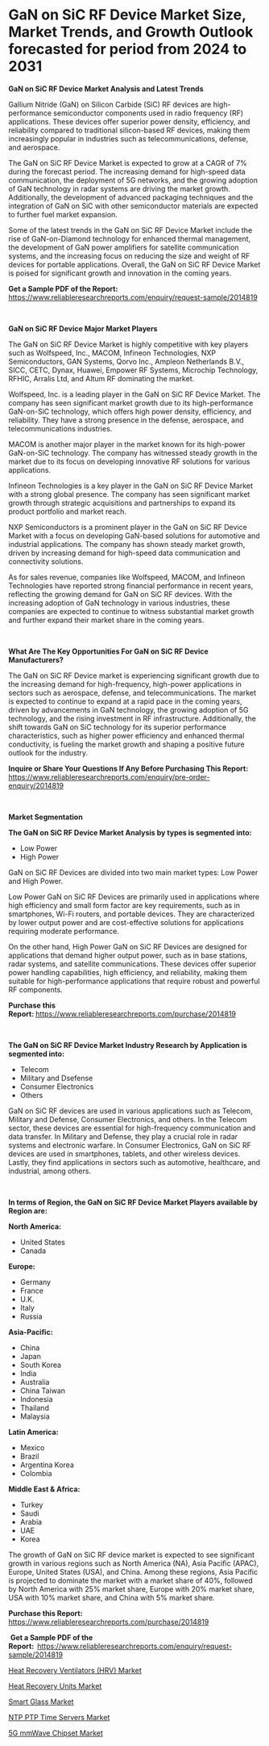 <p><h1>GaN on SiC RF Device Market Size, Market Trends, and Growth Outlook forecasted for period from 2024 to 2031</h1></p><p><strong>GaN on SiC RF Device Market Analysis and Latest Trends</strong></p>
<p><p>Gallium Nitride (GaN) on Silicon Carbide (SiC) RF devices are high-performance semiconductor components used in radio frequency (RF) applications. These devices offer superior power density, efficiency, and reliability compared to traditional silicon-based RF devices, making them increasingly popular in industries such as telecommunications, defense, and aerospace.</p><p>The GaN on SiC RF Device Market is expected to grow at a CAGR of 7% during the forecast period. The increasing demand for high-speed data communication, the deployment of 5G networks, and the growing adoption of GaN technology in radar systems are driving the market growth. Additionally, the development of advanced packaging techniques and the integration of GaN on SiC with other semiconductor materials are expected to further fuel market expansion.</p><p>Some of the latest trends in the GaN on SiC RF Device Market include the rise of GaN-on-Diamond technology for enhanced thermal management, the development of GaN power amplifiers for satellite communication systems, and the increasing focus on reducing the size and weight of RF devices for portable applications. Overall, the GaN on SiC RF Device Market is poised for significant growth and innovation in the coming years.</p></p>
<p><strong>Get a Sample PDF of the Report:&nbsp;</strong> <a href="https://www.reliableresearchreports.com/enquiry/request-sample/2014819">https://www.reliableresearchreports.com/enquiry/request-sample/2014819</a></p>
<p>&nbsp;</p>
<p><strong>GaN on SiC RF Device Major Market Players</strong></p>
<p><p>The GaN on SiC RF Device Market is highly competitive with key players such as Wolfspeed, Inc., MACOM, Infineon Technologies, NXP Semiconductors, GAN Systems, Qorvo Inc., Ampleon Netherlands B.V., SICC, CETC, Dynax, Huawei, Empower RF Systems, Microchip Technology, RFHIC, Arralis Ltd, and Altum RF dominating the market.</p><p>Wolfspeed, Inc. is a leading player in the GaN on SiC RF Device Market. The company has seen significant market growth due to its high-performance GaN-on-SiC technology, which offers high power density, efficiency, and reliability. They have a strong presence in the defense, aerospace, and telecommunications industries.</p><p>MACOM is another major player in the market known for its high-power GaN-on-SiC technology. The company has witnessed steady growth in the market due to its focus on developing innovative RF solutions for various applications.</p><p>Infineon Technologies is a key player in the GaN on SiC RF Device Market with a strong global presence. The company has seen significant market growth through strategic acquisitions and partnerships to expand its product portfolio and market reach.</p><p>NXP Semiconductors is a prominent player in the GaN on SiC RF Device Market with a focus on developing GaN-based solutions for automotive and industrial applications. The company has shown steady market growth, driven by increasing demand for high-speed data communication and connectivity solutions.</p><p>As for sales revenue, companies like Wolfspeed, MACOM, and Infineon Technologies have reported strong financial performance in recent years, reflecting the growing demand for GaN on SiC RF devices. With the increasing adoption of GaN technology in various industries, these companies are expected to continue to witness substantial market growth and further expand their market share in the coming years.</p></p>
<p>&nbsp;</p>
<p><strong>What Are The Key Opportunities For GaN on SiC RF Device Manufacturers?</strong></p>
<p><p>The GaN on SiC RF Device market is experiencing significant growth due to the increasing demand for high-frequency, high-power applications in sectors such as aerospace, defense, and telecommunications. The market is expected to continue to expand at a rapid pace in the coming years, driven by advancements in GaN technology, the growing adoption of 5G technology, and the rising investment in RF infrastructure. Additionally, the shift towards GaN on SiC technology for its superior performance characteristics, such as higher power efficiency and enhanced thermal conductivity, is fueling the market growth and shaping a positive future outlook for the industry.</p></p>
<p><strong>Inquire or Share Your Questions If Any Before Purchasing This Report:</strong> <a href="https://www.reliableresearchreports.com/enquiry/pre-order-enquiry/2014819">https://www.reliableresearchreports.com/enquiry/pre-order-enquiry/2014819</a></p>
<p>&nbsp;</p>
<p><strong>Market Segmentation</strong></p>
<p><strong>The GaN on SiC RF Device Market Analysis by types is segmented into:</strong></p>
<p><ul><li>Low Power</li><li>High Power</li></ul></p>
<p><p>GaN on SiC RF Devices are divided into two main market types: Low Power and High Power. </p><p>Low Power GaN on SiC RF Devices are primarily used in applications where high efficiency and small form factor are key requirements, such as in smartphones, Wi-Fi routers, and portable devices. They are characterized by lower output power and are cost-effective solutions for applications requiring moderate performance.</p><p>On the other hand, High Power GaN on SiC RF Devices are designed for applications that demand higher output power, such as in base stations, radar systems, and satellite communications. These devices offer superior power handling capabilities, high efficiency, and reliability, making them suitable for high-performance applications that require robust and powerful RF components.</p></p>
<p><strong>Purchase this Report:&nbsp;</strong><a href="https://www.reliableresearchreports.com/purchase/2014819">https://www.reliableresearchreports.com/purchase/2014819</a></p>
<p>&nbsp;</p>
<p><strong>The GaN on SiC RF Device Market Industry Research by Application is segmented into:</strong></p>
<p><ul><li>Telecom</li><li>Military and Dsefense</li><li>Consumer Electronics</li><li>Others</li></ul></p>
<p><p>GaN on SiC RF devices are used in various applications such as Telecom, Military and Defense, Consumer Electronics, and others. In the Telecom sector, these devices are essential for high-frequency communication and data transfer. In Military and Defense, they play a crucial role in radar systems and electronic warfare. In Consumer Electronics, GaN on SiC RF devices are used in smartphones, tablets, and other wireless devices. Lastly, they find applications in sectors such as automotive, healthcare, and industrial, among others.</p></p>
<p>&nbsp;</p>
<p><strong>In terms of Region, the GaN on SiC RF Device Market Players available by Region are:</strong></p>
<p>
    <p> <strong> North America: </strong>
        <ul>
            <li>United States</li>
            <li>Canada</li>
        </ul>
        </p> 
    <p> <strong> Europe: </strong>
        <ul>
            <li>Germany</li>
            <li>France</li>
            <li>U.K.</li>
            <li>Italy</li>
            <li>Russia</li>
        </ul>
        </p> 
    <p> <strong> Asia-Pacific: </strong>
        <ul>
            <li>China</li>
            <li>Japan</li>
            <li>South Korea</li>
            <li>India</li>
            <li>Australia</li>
            <li>China Taiwan</li>
            <li>Indonesia</li>
            <li>Thailand</li>
            <li>Malaysia</li>
        </ul>
        </p> 
    <p> <strong> Latin America: </strong>
        <ul>
            <li>Mexico</li>
            <li>Brazil</li>
            <li>Argentina Korea</li>
            <li>Colombia</li>
        </ul>
        </p> 
    <p> <strong> Middle East & Africa: </strong>
        <ul>
            <li>Turkey</li>
            <li>Saudi</li>
            <li>Arabia</li>
            <li>UAE</li>
            <li>Korea</li>
        </ul>
    </p>
    </p>
<p><p>The growth of GaN on SiC RF device market is expected to see significant growth in various regions such as North America (NA), Asia Pacific (APAC), Europe, United States (USA), and China. Among these regions, Asia Pacific is projected to dominate the market with a market share of 40%, followed by North America with 25% market share, Europe with 20% market share, USA with 10% market share, and China with 5% market share.</p></p>
<p><strong>Purchase this Report: </strong><a href="https://www.reliableresearchreports.com/purchase/2014819">https://www.reliableresearchreports.com/purchase/2014819</a></p>
<p>&nbsp;<strong>Get a Sample PDF of the Report:&nbsp;&nbsp;</strong><a href="https://www.reliableresearchreports.com/enquiry/request-sample/2014819">https://www.reliableresearchreports.com/enquiry/request-sample/2014819</a></p>
<p><strong></strong></p>
<p><p><a href="https://acidic-farm-354.notion.site/Heat-Recovery-Ventilators-HRV-Market-Analysis-and-Market-Size-Global-Industry-Overview-Market-Se-eedf0704ca064c649c0614bfeeb8c5b9">Heat Recovery Ventilators (HRV) Market</a></p><p><a href="https://glittery-fuchsia-86a.notion.site/Heat-Recovery-Units-Market-Dynamics-2024-2031-Also-about-Its-Market-Trends-Projections-and-Opport-e1fd3552098b4ae4aaf4914c6b8dd525">Heat Recovery Units Market</a></p><p><a href="https://view.publitas.com/reportprime-1/smart-glass-market-size-growth-outlook-from-2024-to-2031-projecting-at-markets-trends-analysis-by-application-regional-outlook-and-revenue/">Smart Glass Market</a></p><p><a href="https://github.com/dx0328/Market-Research-Report-List-1/blob/main/ntp-ptp-time-servers-market.md">NTP PTP Time Servers Market</a></p><p><a href="https://github.com/juancolorado15/Market-Research-Report-List-1/blob/main/5g-mmwave-chipset-market.md">5G mmWave Chipset Market</a></p></p>